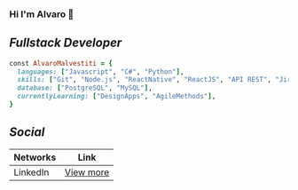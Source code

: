 ### Hi I'm Alvaro 👋

## _Fullstack Developer_

```ruby
const AlvaroMalvestiti = {
  languages: ["Javascript", "C#", "Python"],
  skills: ["Git", "Node.js", "ReactNative", "ReactJS", "API REST", "Jira"],
  database: ["PostgreSQL", "MySQL"],
  currentlyLearning: ["DesignApps", "AgileMethods"],
}
```

## _Social_
| Networks | Link |
| ------ | ------ |
| LinkedIn | [View more](https://www.linkedin.com/in/alvaromalvestiti/) |
